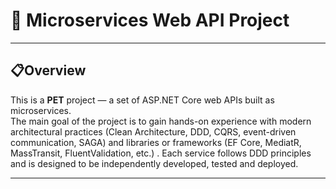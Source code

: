 # 🚀 Microservices Web API Project 
---
## 📋Overview 
This is a **PET** project — a set of ASP.NET Core web APIs built as microservices.  
The main goal of the project is to gain hands-on experience with modern architectural practices  (Clean Architecture, DDD, CQRS, event-driven communication, SAGA) and libraries or frameworks (EF Core, MediatR, MassTransit, FluentValidation, etc.) . Each service follows DDD principles and is designed to be independently developed, tested and deployed.

---

